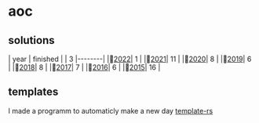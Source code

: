 # aoc

## solutions
| year | finished |
| 3 |--------|
|:christmas_tree:[2022](/aoc/src/bin/aoc2022)| 1 |
|:christmas_tree:[2021](/aoc/src/bin/aoc2021)| 11 |
|:christmas_tree:[2020](/aoc/src/bin/aoc2020)| 8 |
|:christmas_tree:[2019](/aoc/src/bin/aoc2019)| 6 |
|:christmas_tree:[2018](/aoc/src/bin/aoc2018)| 8 |
|:christmas_tree:[2017](/aoc/src/bin/aoc2017)| 7 |
|:christmas_tree:[2016](/aoc/src/bin/aoc2016)| 6 |
|:christmas_tree:[2015](/aoc/src/bin/aoc2015)| 16 |

## templates

I made a programm to automaticly make a new day <a href="https://github.com/aichingert/template-rs" traget="_blank">template-rs<a/>
